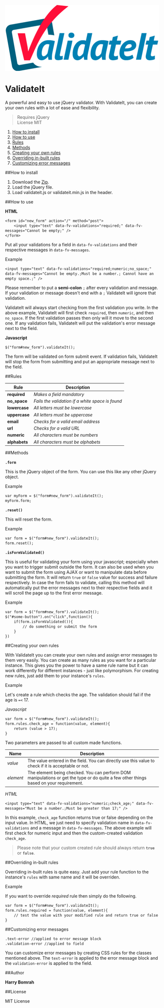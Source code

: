 ![validate icon](assets/images/validateIt.png)
# ValidateIt
A powerful and easy to use jQuery validator. With ValidateIt, you can create your own rules with a lot of ease and flexibility.

> Requires jQuery  
> License MIT

1. [How to install](#how-to-insall)
2. [How to use](#how-to-use)
3. [Rules](#rules)
4. [Methods](#methods)
5. [Creating your own rules](#creating-your-own-rules)
6. [Overriding in-built rules](#overriding-in-built-rules)
7. [Customizing error messages](#customizing-error-messages)

##How to install

1. Download the [Zip](https://github.com/harminderbomrah/validateit/archive/master.zip).
2. Load the jQuery file.
3. Load validateit.js or validateit.min.js in the header.

##How to use

**HTML**

	<form id="new_form" action="/" method="post">
		<input type="text" data-fv-validations="required;" data-fv-messages="Cannot be empty;" />
	</form>

Put all your validations for a field in `data-fv-validations` and their respective messages in `data-fv-messages`.

Example

	<input type="text" data-fv-validations="required;numeric;no_space;" data-fv-messages="Cannot be empty.;Must be a number.; Cannot have an empty space.;" />
	
Please remember to put a **semi-colon** `;` after every validation and message. If your validation or message doesn't end with a `;` ValidateIt will ignore that validation.

ValidateIt will always start checking from the first validation you write. In the above example, ValidateIt will first check `required`, then `numeric`, and then `no_space`. If the first validation passes then only will it move to the second one. If any validation fails, ValidateIt will put the validation's error message next to the field.

**Javascript**

	$("form#new_form").validateIt();

The form will be validated on form submit event. If validation fails, ValidateIt will stop the form from submitting and put an appropriate message next to the field. 



##Rules

<table>
	<thead>
	<tr>
		<th>Rule</th>
		<th>Description</th>
	</tr>
	</thead>
	<tbody>
		<tr>
			<td><b>required</b></td>
			<td><i>Makes a field mandatory</i></td>
		</tr>
		<tr>
			<td><b>no_space</b></td>
			<td><i>Fails the validation if a white space is found</i></td>
		</tr>
		<tr>
			<td><b>lowercase</b></td>
			<td><i>All letters must be lowercase</i></td>
		</tr>
		<tr>
			<td><b>uppercase</b></td>
			<td><i>All letters must be uppercase</i></td>
		</tr>
		<tr>
			<td><b>email</b></td>
			<td><i>Checks for a valid email address</i></td>
		</tr>
		<tr>
			<td><b>url</b></td>
			<td><i>Checks for a valid URL</i></td>
		</tr>
		<tr>
			<td><b>numeric</b></td>
			<td><i>All characters must be numbers</i></td>
		</tr>
		 <tr>
            <td><b>alphabets</b></td>
            <td><i>All characters must be alphabets</i></td>
          </tr>
	</tbody>
</table>


##Methods

**`.form`**

This is the jQuery object of the form. You can use this like any other jQuery object.

Example

	var myForm = $("form#new_form").validateIt();
	myForm.form;

**`.reset()`**

This will reset the form.

Example

	var form = $("form#new_form").validateIt();
	form.reset();

**`.isFormValidated()`**

This is useful for validating your form using your javascript; especially when you want to trigger submit outside the form. It can also be used when you want to submit the form using AJAX or want to manipulate data before submitting the form. It will return `true` or `false` value for success and failure respectively. In case the form fails to validate, calling this method will automatically put the error messages next to their respective fields and it will scroll the page up to the first error message.

Example

	var form = $("form#new_form").validateIt();
	$("#some-button").on("click",function(){
		if(form.isFormValidated()){
			// do something or submit the form
		}	
	})



##Creating your own rules

With ValidateIt you can create your own rules and assign error messages to them very easily. You can create as many rules as you want for a particular instance. This gives you the power to have a same rule name but it can work differently for different instances - just like polymorphism. For creating new rules, just add them to your instance's `rules`.

Example

Let's create a rule which checks the age. The validation should fail if the age is `=<` 17.

_Javascript_

	var form = $("form#new_form").validateIt();
	form.rules.check_age = function(value, element){
		return (value > 17);
	}

Two parameters are passed to all custom made functions.

<table>
	<thead>
		<th>Name</th>
		<th>Description</th>
	</thead>
	<tbody>
		<tr>
			<td><i>value</i></td>
			<td>The value entered in the field. You can directly use this value to check if it is acceptable or not.</td>
		</tr>
		<tr>
			<td><i>element</i></td>
			<td>The element being checked. You can perform DOM manipulations or get the type or do quite a few other things based on your requirement.</td>
		</tr>
	</tbody>
</table>

_HTML_

	<input type="text" data-fv-validations="numeric;check_age;" data-fv-messages="Must be a number.;Must be greater than 17;" />

In this example, `check_age` function returns true or false depending on the input value. In HTML, we just need to specify validation name in `data-fv-validations` and a message in `data-fv-messages`. The above example will first check for numeric input and then the custom-created validation `check_age`.

> Please note that your custom created rule should always return **`true`** or **`false`**.
 

##Overriding in-built rules

Overriding in-built rules is quite easy. Just add your rule function to the instance's `rules` with same name and it will be overriden.

Example

If you want to override _required_ rule then simply do the following.

	var form = $("form#new_form").validateIt();
	form.rules.required = function(value, element){
		// test the value with your modified rule and return true or false
	}


##Customizing error messages

	.text-error //applied to error message block
	.validation-error //applied to field 

You can customize error messages by creating CSS rules for the classes mentioned above. The `text-error` is applied to the error message block and the `validation-error` is applied to the field.


##Author

**Harry Bomrah**

##License

MIT License







